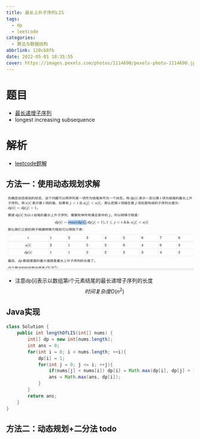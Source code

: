 ```yaml
---
title: 最长上升子序列LIS
tags:
  - dp
  - leetcode
categories:
  - 算法与数据结构
abbrlink: 120cb8fb
date: 2022-05-01 18:35:55
cover: https://images.pexels.com/photos/1114690/pexels-photo-1114690.jpeg?auto=compress&cs=tinysrgb&dpr=2&w=500
---
```

# 题目
- [最长递增子序列](https://leetcode-cn.com/problems/longest-increasing-subsequence/)
- longest increasing subsequence

# 解析
- [leetcode题解](https://leetcode-cn.com/problems/longest-increasing-subsequence/solution/)
## 方法一：使用动态规划求解
![LIS](../img/LIS.jpg)
- 注意dp[i]表示以数组第i个元素结尾的最长递增子序列的长度
$$
时间复杂度 O(n^2)
$$
## Java实现

```java
class Solution {
    public int lengthOfLIS(int[] nums) {
        int[] dp = new int[nums.length];
        int ans = 0;
        for(int i = 0; i < nums.length; ++i){
            dp[i] = 1;
            for(int j = 0; j <= i; ++j){
                if(nums[j] < nums[i]) dp[i] = Math.max(dp[i], dp[j] + 1);
                ans = Math.max(ans, dp[i]);
            }
        }
        return ans;
    }
}
```

## 方法二：动态规划+二分法 todo